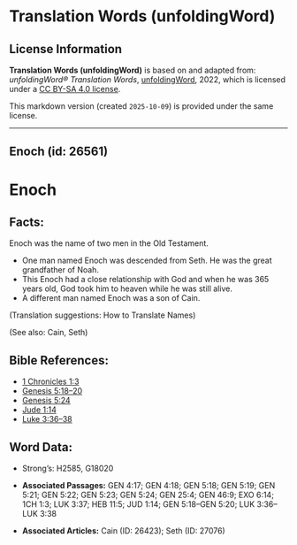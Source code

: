# Translation Words (unfoldingWord)

## License Information

**Translation Words (unfoldingWord)** is based on and adapted from: _unfoldingWord® Translation Words_, [unfoldingWord](https://unfoldingword.org/utw), 2022, which is licensed under a [CC BY-SA 4.0 license](https://creativecommons.org/licenses/by-sa/4.0/legalcode.en).

This markdown version (created `2025-10-09`) is provided under the same license.



--------------------------------

## Enoch (id: 26561)

Enoch
=====

Facts:
------

Enoch was the name of two men in the Old Testament.

* One man named Enoch was descended from Seth. He was the great grandfather of Noah.
* This Enoch had a close relationship with God and when he was 365 years old, God took him to heaven while he was still alive.
* A different man named Enoch was a son of Cain.

(Translation suggestions: How to Translate Names)

(See also: Cain, Seth)

Bible References:
-----------------

* [1 Chronicles 1:3](https://ref.ly/1Chr1:3)
* [Genesis 5:18–20](https://ref.ly/Gen5:18-Gen5:20)
* [Genesis 5:24](https://ref.ly/Gen5:24)
* [Jude 1:14](https://ref.ly/Jude1:14)
* [Luke 3:36–38](https://ref.ly/Luke3:36-Luke3:38)

Word Data:
----------

* Strong’s: H2585, G18020

* **Associated Passages:** GEN 4:17; GEN 4:18; GEN 5:18; GEN 5:19; GEN 5:21; GEN 5:22; GEN 5:23; GEN 5:24; GEN 25:4; GEN 46:9; EXO 6:14; 1CH 1:3; LUK 3:37; HEB 11:5; JUD 1:14; GEN 5:18–GEN 5:20; LUK 3:36–LUK 3:38
* **Associated Articles:** Cain (ID: 26423); Seth (ID: 27076)

